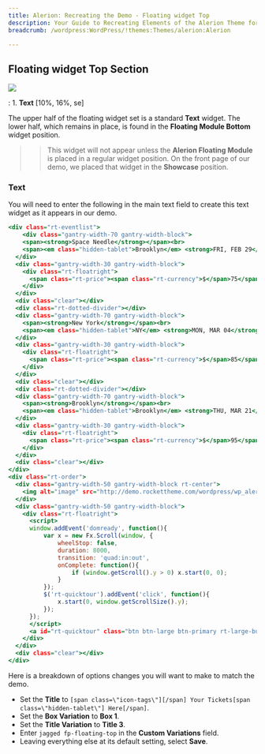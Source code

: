 ```yaml
---
title: Alerion: Recreating the Demo - Floating widget Top
description: Your Guide to Recreating Elements of the Alerion Theme for WordPress
breadcrumb: /wordpress:WordPress/!themes:Themes/alerion:Alerion

---
```


Floating widget Top Section
-----

![][demo]

:	1. **Text** [10%, 16%, se]

The upper half of the floating widget set is a standard **Text** widget. The lower half, which remains in place, is found in the **Floating Module Bottom** widget position.

>> This widget will not appear unless the **Alerion Floating Module** is placed in a regular widget position. On the front page of our demo, we placed that widget in the **Showcase** position.

### Text

You will need to enter the following in the main text field to create this text widget as it appears in our demo.

~~~ .html
<div class="rt-eventlist">
    <div class="gantry-width-70 gantry-width-block">
    <span><strong>Space Needle</strong></span><br>
    <span><em class="hidden-tablet">Brooklyn</em> <strong>FRI, FEB 29</strong>, 2013</span>
  </div>
  <div class="gantry-width-30 gantry-width-block">
    <div class="rt-floatright">
      <span class="rt-price"><span class="rt-currency">$</span>75</span>
    </div>  
  </div>
  <div class="clear"></div>
  <div class="rt-dotted-divider"></div>
  <div class="gantry-width-70 gantry-width-block">
    <span><strong>New York</strong></span><br>
    <span><em class="hidden-tablet">NY</em> <strong>MON, MAR 04</strong>, 2013</span>
  </div>
  <div class="gantry-width-30 gantry-width-block">
    <div class="rt-floatright">
      <span class="rt-price"><span class="rt-currency">$</span>85</span>
    </div>  
  </div>
  <div class="clear"></div>
  <div class="rt-dotted-divider"></div>
  <div class="gantry-width-70 gantry-width-block">
    <span><strong>Brooklyn</strong></span><br>
    <span><em class="hidden-tablet">Brooklyn</em> <strong>THU, MAR 21</strong>, 2013</span>
  </div>
  <div class="gantry-width-30 gantry-width-block">
    <div class="rt-floatright">
      <span class="rt-price"><span class="rt-currency">$</span>95</span>
    </div>  
  </div>
  <div class="clear"></div>
</div>
<div class="rt-order">
  <div class="gantry-width-50 gantry-width-block rt-center">
    <img alt="image" src="http://demo.rockettheme.com/wordpress/wp_alerion/wp-content/rockettheme/rt_alerion_wp/frontpage/showcase/cards.jpg" class="largemargintop">
  </div>
  <div class="gantry-width-50 gantry-width-block">
    <div class="rt-floatright">
      <script>
      window.addEvent('domready', function(){
          var x = new Fx.Scroll(window, {
              wheelStop: false, 
              duration: 8000, 
              transition: 'quad:in:out',
              onComplete: function(){
                  if (window.getScroll().y > 0) x.start(0, 0);
              }
          });
          $('rt-quicktour').addEvent('click', function(){
              x.start(0, window.getScrollSize().y);
          });
      });
      </script>     
      <a id="rt-quicktour" class="btn btn-large btn-primary rt-large-button" href="#"><span class="hidden-tablet">Quick </span>Tour</a>
    </div>    
  </div>
  <div class="clear"></div>
</div>
~~~

Here is a breakdown of options changes you will want to make to match the demo.

* Set the **Title** to `[span class=\"icon-tags\"][/span] Your Tickets[span class=\"hidden-tablet\"] Here[/span]`.
* Set the **Box Variation** to **Box 1**.
* Set the **Title Variation** to **Title 3**.
* Enter `jagged fp-floating-top` in the **Custom Variations** field.
* Leaving everything else at its default setting, select **Save**.

[demo]: assets/demo_3.jpeg